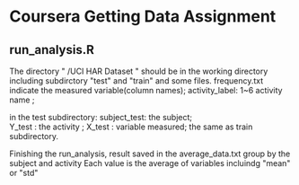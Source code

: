 # Coursera Getting Data Assignment
## run_analysis.R 
The directory " /UCI HAR Dataset " should be in the working directory 
including subdirctory "test" and "train" and some files.
frequency.txt indicate the measured variable(column names);
activity_label:  1~6 activity name ;

in the test subdirectory:
subject_test: the subject;  
Y_test : the activity ;
X_test : variable measured;
the same as train subdirectory.

Finishing the run_analysis, result saved in the average_data.txt
group by the subject and activity
Each value is the average of variables incluindg "mean" or "std"

